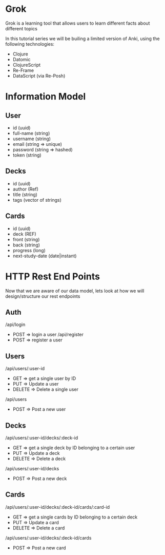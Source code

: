 # Grok

Grok is a learning tool that allows users to learn different facts about different topics

In this tutorial series we will be builing a limited version of Anki, using the following technologies:

- Clojure
- Datomic
- ClojureScript
- Re-Frame
- DataScript (via Re-Posh)

# Information Model

## User
 - id        (uuid)
 - full-name (string)
 - username  (string)
 - email     (string => unique)
 - password  (string => hashed)
 - token     (string)

## Decks
 - id        (uuid)
 - author    (Ref)
 - title     (string)
 - tags      (vector of strings)

## Cards
 - id              (uuid)
 - deck            (REF)
 - front           (string)
 - back            (string)
 - progress        (long)
 - next-study-date (date|instant)

# HTTP Rest End Points

Now that we are aware of our data model, lets look at how we will design/structure our rest endpoints

## Auth
/api/login
 - POST => login a user
/api/register
 - POST => register a user

## Users
/api/users/:user-id
 - GET    => get a single user by ID
 - PUT    => Update a user
 - DELETE => Delete a single user

/api/users
 - POST   => Post a new user

## Decks
/api/users/:user-id/decks/:deck-id
 - GET    => get a single deck by ID belonging to a certain user
 - PUT    => Update a deck
 - DELETE => Delete a deck

/api/users/:user-id/decks
 - POST   => Post a new deck

## Cards
/api/users/:user-id/decks/:deck-id/cards/:card-id
 - GET    => get a single cards by ID belonging to a certain deck
 - PUT    => Update a card
 - DELETE => Delete a card

/api/users/:user-id/decks/:deck-id/cards
 - POST   => Post a new card

